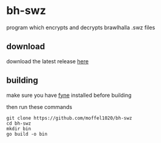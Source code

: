 # bh-swz
program which encrypts and decrypts brawlhalla .swz files

## download
download the latest release [here](https://github.com/moffel1020/bh-swz/releases)

## building
make sure you have [fyne](https://developer.fyne.io/started/) installed before building

then run these commands
```
git clone https://github.com/moffel1020/bh-swz
cd bh-swz
mkdir bin
go build -o bin
```
